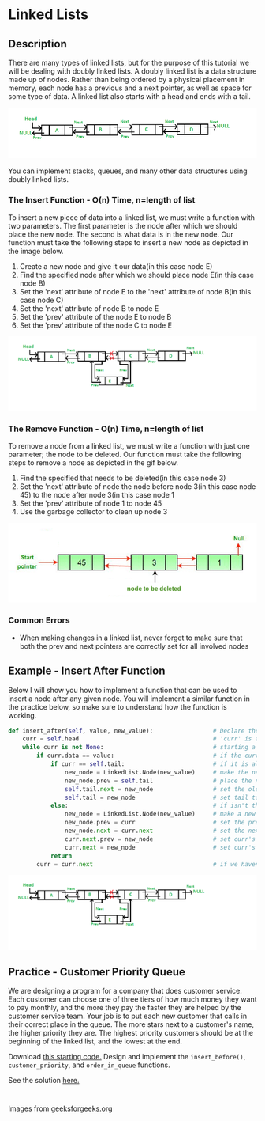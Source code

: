 # Linked Lists

## Description
There are many types of linked lists, but for the purpose of this tutorial we will be dealing with doubly linked lists. A doubly linked list is a data structure made up of nodes. Rather than being ordered by a physical placement in memory, each node has a previous and a next pointer, as well as space for some type of data. A linked list also starts with a head and ends with a tail.

![Doubly Linked List](images/linked-list.png)

You can implement stacks, queues, and many other data structures using doubly linked lists.

### The Insert Function - O(n) Time, n=length of list
To insert a new piece of data into a linked list, we must write a function with two parameters. The first parameter is the node after which we should place the new node. The second is what data is in the new node. Our function must take the following steps to insert a new node as depicted in the image below.

1. Create a new node and give it our data(in this case node E)
2. Find the specified node after which we should place node E(in this case node B)
3. Set the 'next' attribute of node E to the 'next' attribute of node B(in this case node C)
4. Set the 'next' attribute of node B to node E
5. Set the 'prev' attribute of the node E to node B
6. Set the 'prev' attribute of the node C to node E

![Insert into Doubly Linked List](images/ll-insert.png)

### The Remove Function - O(n) Time, n=length of list
To remove a node from a linked list, we must write a function with just one parameter; the node to be deleted. Our function must take the following steps to remove a node as depicted in the gif below.

1. Find the specified that needs to be deleted(in this case node 3)
2. Set the 'next' attribute of node the node before node 3(in this case node 45) to the node after node 3(in this case node 1
3. Set the 'prev' attribute of node 1 to node 45
4. Use the garbage collector to clean up node 3

![Insert into Doubly Linked List](images/ll-delete.gif)

### Common Errors
- When making changes in a linked list, never forget to make sure that both the prev and next pointers are correctly set for all involved nodes

## Example - Insert After Function
Below I will show you how to implement a function that can be used to insert a node after any given node. You will implement a similar function in the practice below, so make sure to understand how the function is working.

```python
def insert_after(self, value, new_value):                 # Declare the function, parameters are the new value, and the value of the node it should be placed after
    curr = self.head                                      # 'curr' is a counter, start it at the beginning
    while curr is not None:                               # starting a loop as long as there is at least one thing in the list
        if curr.data == value:                            # if the current node is the value we're searching for
            if curr == self.tail:                         # if it is also the tail
                new_node = LinkedList.Node(new_value)     # make the new node
                new_node.prev = self.tail                 # place the new node at the end by setting it's prev to the old tail
                self.tail.next = new_node                 # set the old tail's next to the new node
                self.tail = new_node                      # set tail to be the new node since it is now at the end
            else:                                         # if isn't the tail
                new_node = LinkedList.Node(new_value)     # make a new node
                new_node.prev = curr                      # set the prev of new node to curr
                new_node.next = curr.next                 # set the next of new node to curr's next
                curr.next.prev = new_node                 # set curr's next's prev to be the new node
                curr.next = new_node                      # set curr's next to be the new node
            return
        curr = curr.next                                  # if we haven't matched curr yet, keep searching
```

![Here is a repeat of the image from earlier.](images/ll-insert.png)

## Practice - Customer Priority Queue
We are designing a program for a company that does customer service. Each customer can choose one of three tiers of how much money they want to pay monthly, and the more they pay the faster they are helped by the customer service team. Your job is to put each new customer that calls in their correct place in the queue. The more stars next to a customer's name, the higher priority they are. The highest priority customers should be at the beginning of the linked list, and the lowest at the end.

Download [this starting code.](practice-files/linked-list-practice.py) Design and implement the `insert_before()`, `customer_priority`, and `order_in_queue` functions.

See the solution [here.](practice-files/linked-list-solution.py)
#
Images from [geeksforgeeks.org](https://www.geeksforgeeks.org)
